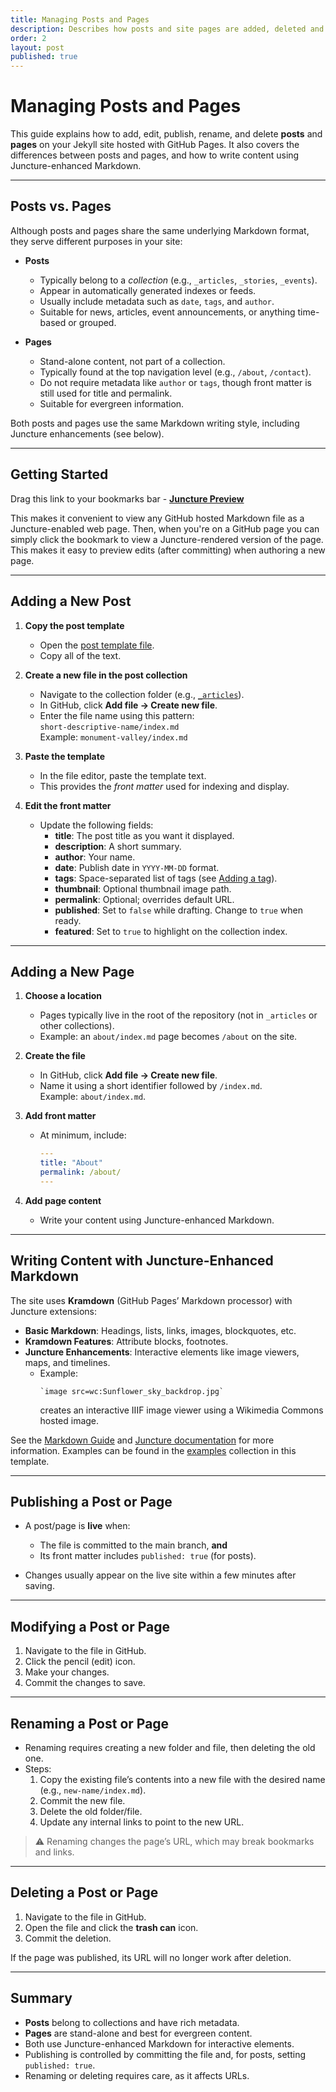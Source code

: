 ```yaml
---
title: Managing Posts and Pages
description: Describes how posts and site pages are added, deleted and modified.
order: 2
layout: post
published: true
---
```


# Managing Posts and Pages

This guide explains how to add, edit, publish, rename, and delete **posts** and **pages** on your Jekyll site hosted with GitHub Pages. It also covers the differences between posts and pages, and how to write content using Juncture-enhanced Markdown.

---

## Posts vs. Pages

Although posts and pages share the same underlying Markdown format, they serve different purposes in your site:

- **Posts**
  - Typically belong to a *collection* (e.g., `_articles`, `_stories`, `_events`).
  - Appear in automatically generated indexes or feeds.
  - Usually include metadata such as `date`, `tags`, and `author`.
  - Suitable for news, articles, event announcements, or anything time-based or grouped.

- **Pages**
  - Stand-alone content, not part of a collection.
  - Typically found at the top navigation level (e.g., `/about`, `/contact`).
  - Do not require metadata like `author` or `tags`, though front matter is still used for title and permalink.
  - Suitable for evergreen information.

Both posts and pages use the same Markdown writing style, including Juncture enhancements (see below).

---

## Getting Started

Drag this link to your bookmarks bar - **[Juncture Preview](javascript:(function()%7Bwindow.location.href%3D%22https%3A%2F%2Fjuncture-digital.io%3Fgithub%3D%22%2Bdocument.URL%7D)()%3B)**

This makes it convenient to view any GitHub hosted Markdown file as a Juncture-enabled web page.  Then, when you're on a GitHub page you can simply click the bookmark to view a Juncture-rendered version of the page.  This makes it easy to preview edits (after committing) when authoring a new page.

---

## Adding a New Post

1. **Copy the post template**
   - Open the [post template file](https://raw.githubusercontent.com/juncture-digital/template/main/_admin/template/index.md).
   - Copy all of the text.

2. **Create a new file in the post collection**
   - Navigate to the collection folder (e.g., [`_articles`](_articles)).
   - In GitHub, click **Add file → Create new file**.
   - Enter the file name using this pattern:  
     `short-descriptive-name/index.md`  
     Example: `monument-valley/index.md`

3. **Paste the template**
   - In the file editor, paste the template text.
   - This provides the *front matter* used for indexing and display.

4. **Edit the front matter**
   - Update the following fields:
     - **title**: The post title as you want it displayed.
     - **description**: A short summary.
     - **author**: Your name.
     - **date**: Publish date in `YYYY-MM-DD` format.
     - **tags**: Space-separated list of tags (see [Adding a tag](add-tag)).
     - **thumbnail**: Optional thumbnail image path.
     - **permalink**: Optional; overrides default URL.
     - **published**: Set to `false` while drafting. Change to `true` when ready.
     - **featured**: Set to `true` to highlight on the collection index.

---

## Adding a New Page

1. **Choose a location**
   - Pages typically live in the root of the repository (not in `_articles` or other collections).
   - Example: an `about/index.md` page becomes `/about` on the site.

2. **Create the file**
   - In GitHub, click **Add file → Create new file**.
   - Name it using a short identifier followed by `/index.md`.  
     Example: `about/index.md`.

3. **Add front matter**
   - At minimum, include:
     ```yaml
     ---
     title: "About"
     permalink: /about/
     ---
     ```

4. **Add page content**
   - Write your content using Juncture-enhanced Markdown.

---

## Writing Content with Juncture-Enhanced Markdown

The site uses **Kramdown** (GitHub Pages’ Markdown processor) with Juncture extensions:

- **Basic Markdown**: Headings, lists, links, images, blockquotes, etc.
- **Kramdown Features**: Attribute blocks, footnotes.
- **Juncture Enhancements**: Interactive elements like image viewers, maps, and timelines.
  - Example:  
    ```juncture
    `image src=wc:Sunflower_sky_backdrop.jpg`
    ```
    creates an interactive IIIF image viewer using a Wikimedia Commons hosted image.

See the [Markdown Guide](markdown-guide) and [Juncture documentation](https://www.junctire-digital.io) for more information.  Examples can be found in the [examples](/examples) collection in this template.

---

## Publishing a Post or Page

- A post/page is **live** when:
  - The file is committed to the main branch, **and**
  - Its front matter includes `published: true` (for posts).

- Changes usually appear on the live site within a few minutes after saving.

---

## Modifying a Post or Page

1. Navigate to the file in GitHub.
2. Click the pencil (edit) icon.
3. Make your changes.
4. Commit the changes to save.

---

## Renaming a Post or Page

- Renaming requires creating a new folder and file, then deleting the old one.
- Steps:
  1. Copy the existing file’s contents into a new file with the desired name (e.g., `new-name/index.md`).
  2. Commit the new file.
  3. Delete the old folder/file.
  4. Update any internal links to point to the new URL.

> ⚠️ Renaming changes the page’s URL, which may break bookmarks and links.

---

## Deleting a Post or Page

1. Navigate to the file in GitHub.
2. Open the file and click the **trash can** icon.
3. Commit the deletion.

If the page was published, its URL will no longer work after deletion.

---

## Summary

- **Posts** belong to collections and have rich metadata.  
- **Pages** are stand-alone and best for evergreen content.  
- Both use Juncture-enhanced Markdown for interactive elements.  
- Publishing is controlled by committing the file and, for posts, setting `published: true`.  
- Renaming or deleting requires care, as it affects URLs.
